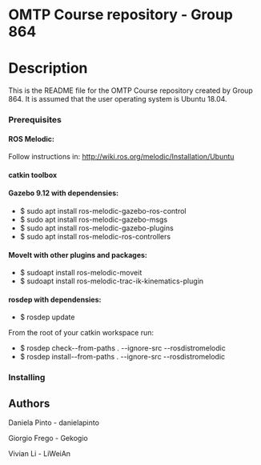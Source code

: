 # OMTP Course repository - Group 864

# Description
This is the README file for the OMTP Course repository created by Group 864.
It is assumed that the user operating system is Ubuntu 18.04.

### Prerequisites
#### ROS Melodic: 
Follow instructions in: http://wiki.ros.org/melodic/Installation/Ubuntu

#### catkin toolbox

#### Gazebo 9.12 with dependensies: 
* $ sudo apt install ros-melodic-gazebo-ros-control
* $ sudo apt install ros-melodic-gazebo-msgs
* $ sudo apt install ros-melodic-gazebo-plugins
* $ sudo apt install ros-melodic-ros-controllers

#### MoveIt with other plugins and packages: 
* $ sudoapt install ros-melodic-moveit
* $ sudoapt install ros-melodic-trac-ik-kinematics-plugin

#### rosdep with dependensies:
* $ rosdep update

From the root of your catkin workspace run: 
* $ rosdep check--from-paths . --ignore-src --rosdistromelodic
* $ rosdep install--from-paths . --ignore-src --rosdistromelodic


### Installing




## Authors
Daniela Pinto - danielapinto

Giorgio Frego - Gekogio

Vivian Li - LiWeiAn
